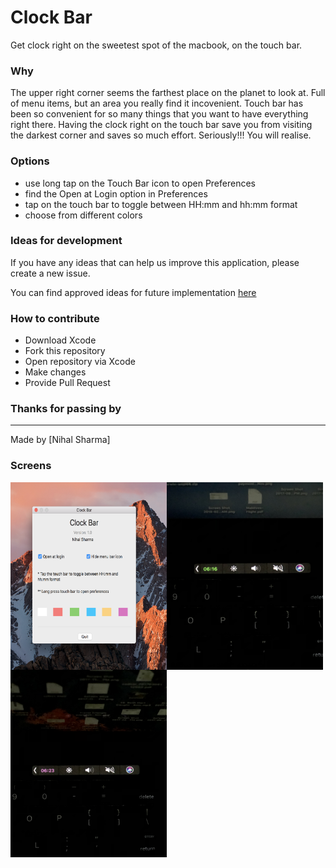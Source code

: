 # Clock Bar
Get clock right on the sweetest spot of the macbook, on the touch bar.


### Why
The upper right corner seems the farthest place on the planet to look at. Full of menu items, but an area you really find it incovenient. Touch bar has been so convenient for so many things that you want to have everything right there. Having the clock right on the touch bar save you from visiting the darkest corner and saves so much effort. Seriously!!! You will realise.

### Options
- use long tap on the Touch Bar icon to open Preferences
- find the Open at Login option in Preferences
- tap on the touch bar to toggle between HH:mm and hh:mm format
- choose from different colors


### Ideas for development 
If you have any ideas that can help us improve this application, please create a new issue.

You can find approved ideas for future implementation [here](https://github.com/nihalsharma/clock-bar/projects/1)

### How to contribute

- Download Xcode
- Fork this repository
- Open repository via Xcode
- Make changes
- Provide Pull Request

### Thanks for passing by


---
Made by [Nihal Sharma]

### Screens

<a href="https://raw.githubusercontent.com/nihalsharma/Clock-Bar/b105b8a256813fa8c6c3a527b78c19a5983ad10f/preference.png"><img src="https://raw.githubusercontent.com/nihalsharma/Clock-Bar/b105b8a256813fa8c6c3a527b78c19a5983ad10f/preference.png" align="left" height="300" width="250" alt="preference"></a>

<a href="https://raw.githubusercontent.com/nihalsharma/Clock-Bar/b105b8a256813fa8c6c3a527b78c19a5983ad10f/touchbar1.JPG"><img src="https://raw.githubusercontent.com/nihalsharma/Clock-Bar/b105b8a256813fa8c6c3a527b78c19a5983ad10f/touchbar1.JPG" align="left" height="300" width="250" alt="clock1"></a>

<a href="https://raw.githubusercontent.com/nihalsharma/Clock-Bar/b105b8a256813fa8c6c3a527b78c19a5983ad10f/touchbar2.JPG"><img src="https://raw.githubusercontent.com/nihalsharma/Clock-Bar/b105b8a256813fa8c6c3a527b78c19a5983ad10f/touchbar2.JPG" align="left" height="300" width="250" alt="clock2"></a>
